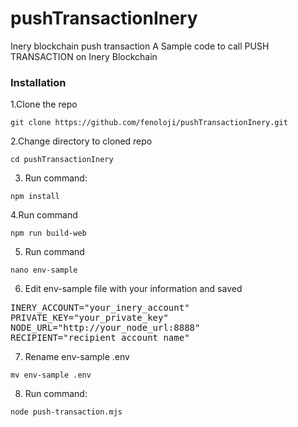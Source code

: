 # pushTransactionInery
Inery blockchain push transaction
A Sample code to call PUSH TRANSACTION on Inery Blockchain

<h3>Installation</h3>
1.Clone the repo

<pre class="notranslate"><code>git clone https://github.com/fenoloji/pushTransactionInery.git
</code></pre>

2.Change directory to cloned repo

<pre class="notranslate"><code>cd pushTransactionInery
</code></pre>

3. Run command:
<pre class="notranslate"><code>npm install
</code></pre>
4.Run command
<pre class="notranslate"><code>npm run build-web
</code></pre>

5. Run command
<pre class="notranslate"><code>nano env-sample
</code></pre>

6. Edit env-sample file with your information and saved
<pre>INERY_ACCOUNT="your_inery_account"
PRIVATE_KEY="your_private_key"
NODE_URL="http://your_node_url:8888"
RECIPIENT="recipient account name"</pre>

7. Rename env-sample .env
<pre class="notranslate"><code>mv env-sample .env
</code></pre>

8. Run command:
<pre class="notranslate"><code>node push-transaction.mjs
</code></pre>


